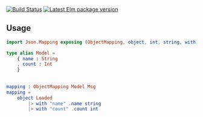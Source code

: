 [![Build Status](https://travis-ci.org/avh4/elm-json-mapping.svg?branch=master)](https://travis-ci.org/avh4/elm-json-mapping)
[![Latest Elm package version](https://img.shields.io/elm-package/v/avh4/elm-json-mapping.svg?label=elm)][elm-package]


[Elm]: https://elm-lang.org/
[elm-package]: https://package.elm-lang.org/packages/avh4/elm-json-mapping/latest/


## Usage

```elm
import Json.Mapping exposing (ObjectMapping, object, int, string, with)

type alias Model =
    { name : String
    , count : Int
    }
    
    
mapping : ObjectMapping Model Msg
mapping =
    object Loaded
        |> with "name" .name string
        |> with "count" .count int
```

